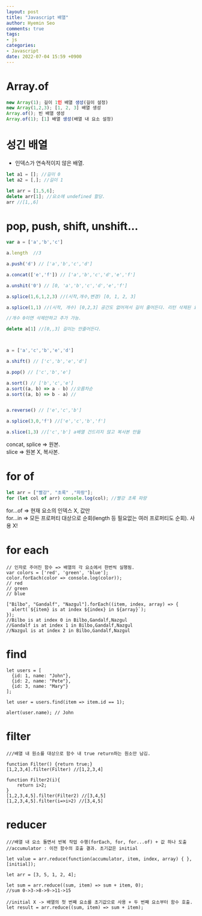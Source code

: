 ```yaml
---
layout: post
title: "Javascript 배열"
author: Hyemin Seo
comments: true
tags:
- js
categories:
- Javascript
date: 2022-07-04 15:59 +0900
---
```


# Array.of  

```javascript
new Array(1); 길이 1인 배열 생성(길이 설정)
new Array(1,2,3); [1, 2, 3] 배열 생성
Array.of(); 빈 배열 생성
Array.of(1); [1] 배열 생성(배열 내 요소 설정)
``` 

# 성긴 배열  

- 인덱스가 연속적이지 않은 배열.  
```javascript
let a1 = []; //길이 0
let a2 = [,]; //길이 1

let arr = [1,5,6];
delete arr[1]; //요소에 undefined 할당.
arr //[1,,6]
```

# pop, push, shift, unshift...  

```javascript
var a = ['a','b','c']

a.length  //3

a.push('d') // ['a','b','c','d']

a.concat(['e','f']) // ['a','b','c','d','e','f'] 

a.unshit('0') // [0, 'a','b','c','d','e','f']

a.splice(1,6,1,2,3) //(시작,개수,변경) [0, 1, 2, 3]

a.splice(1,1) //(시작, 개수) [0,2,3] 공간도 없어져서 길이 줄어든다. 리턴 삭제된 요소

//개수 0이면 삭제안하고 추가 가능.

delete a[1] //[0,,3] 길이는 안줄어든다.



a = ['a','c','b','e','d']

a.shift() // ['c','b','e','d']

a.pop() // ['c','b','e']

a.sort() // ['b','c','e']
a.sort((a, b) => a - b) //오름차순
a.sort((a, b) => b - a) //


a.reverse() // ['e','c','b']

a.splice(3,0,'f') //['e','c','b','f']

a.slice(1,3) //['c','b'] a배열 건드리지 않고 복사본 만듦 
```
concat, splice => 원본.  
slice => 원본 X, 복사본.  

# for of  
```javascript
let arr = ["빨강", "초록" ,"파랑"];
for (let col of arr) console.log(col); //빨강 초록 파랑
```
for...of => 현재 요소의 인덱스 X, 값만  
for...in => 모든 프로퍼티 대상으로 순회(length 등 필요없는 여러 프로퍼티도 순회).  사용 X!   


# for each
```
// 인자로 주어진 함수 => 배열의 각 요소에서 한번씩 실행됨.
var colors = ['red', 'green', 'blue'];
color.forEach(color => console.log(color));
// red
// green
// blue

["Bilbo", "Gandalf", "Nazgul"].forEach((item, index, array) => {
  alert(`${item} is at index ${index} in ${array}`);
});
//Bilbo is at index 0 in Bilbo,Gandalf,Nazgul
//Gandalf is at index 1 in Bilbo,Gandalf,Nazgul
//Nazgul is at index 2 in Bilbo,Gandalf,Nazgul
```

# find
```
let users = [
  {id: 1, name: "John"},
  {id: 2, name: "Pete"},
  {id: 3, name: "Mary"}
];

let user = users.find(item => item.id == 1);

alert(user.name); // John
```

# filter
```
///배열 내 원소를 대상으로 함수 내 true return하는 원소만 남김.

function Filter() {return true;}
[1,2,3,4].filter(Filter) //[1,2,3,4]

function Filter2(i){
    return i>2;
}
[1,2,3,4,5].filter(Filter2) //[3,4,5]
[1,2,3,4,5].filter(i=>i>2) //[3,4,5]
```

# reducer
```
///배열 내 요소 돌면서 반복 작업 수행(forEach, for, for...of) + 값 하나 도출
//accumulator : 이전 함수의 호출 결과. 초기값은 initial

let value = arr.reduce(function(accumulator, item, index, array) { }, [initial]);

let arr = [3, 5, 1, 2, 4];

let sum = arr.reduce((sum, item) => sum + item, 0);
//sum 0->3->8->9->11->15

//initial X -> 배열의 첫 번째 요소를 초기값으로 사용 + 두 번째 요소부터 함수 호출.
let result = arr.reduce((sum, item) => sum + item);
```



